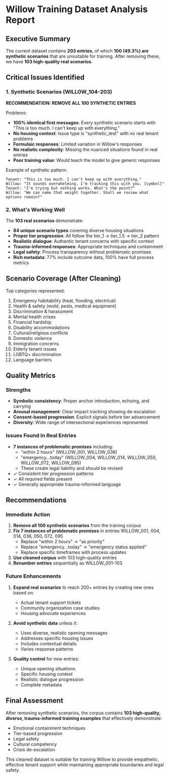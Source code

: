 # Willow Training Dataset Analysis Report

## Executive Summary
The current dataset contains **203 entries**, of which **100 (49.3%) are synthetic scenarios** that are unsuitable for training. After removing these, we have **103 high-quality real scenarios**.

## Critical Issues Identified

### 1. Synthetic Scenarios (WILLOW_104-203)
**RECOMMENDATION: REMOVE ALL 100 SYNTHETIC ENTRIES**

Problems:
- **100% identical first messages**: Every synthetic scenario starts with "This is too much. I can't keep up with everything."
- **No housing context**: Issue type is "synthetic_test" with no real tenant problems
- **Formulaic responses**: Limited variation in Willow's responses
- **No realistic complexity**: Missing the nuanced situations found in real entries
- **Poor training value**: Would teach the model to give generic responses

Example of synthetic pattern:
```
Tenant: "This is too much. I can't keep up with everything."
Willow: "It sounds overwhelming. I'm tracking this with you. [symbol]"
Tenant: "I'm trying but nothing works. What's the point?"
Willow: "We can name that weight together. Shall we review what options remain?"
```

### 2. What's Working Well

The **103 real scenarios** demonstrate:
- **84 unique scenario types** covering diverse housing situations
- **Proper tier progression**: All follow the tier_1 → tier_1.5 → tier_2 pattern
- **Realistic dialogue**: Authentic tenant concerns with specific context
- **Trauma-informed responses**: Appropriate techniques and containment
- **Legal safety**: Process transparency without problematic promises
- **Rich metadata**: 77% include outcome data, 100% have full process metrics

## Scenario Coverage (After Cleaning)

Top categories represented:
1. Emergency habitability (heat, flooding, electrical)
2. Health & safety (mold, pests, medical equipment)
3. Discrimination & harassment
4. Mental health crises
5. Financial hardship
6. Disability accommodations
7. Cultural/religious conflicts
8. Domestic violence
9. Immigration concerns
10. Elderly tenant issues
11. LGBTQ+ discrimination
12. Language barriers

## Quality Metrics

### Strengths
- **Symbolic consistency**: Proper anchor introduction, echoing, and carrying
- **Arousal management**: Clear impact tracking showing de-escalation
- **Consent-based progression**: Explicit signals before tier advancement
- **Diversity**: Wide range of intersectional experiences represented

### Issues Found In Real Entries
- **7 instances of problematic promises** including:
  - "within 2 hours" (WILLOW_001, WILLOW_036)
  - "emergency...today" (WILLOW_004, WILLOW_014, WILLOW_050, WILLOW_072, WILLOW_095)
  - These create legal liability and should be revised
- ✓ Consistent tier progression patterns
- ✓ All required fields present
- ✓ Generally appropriate trauma-informed language

## Recommendations

### Immediate Action
1. **Remove all 100 synthetic scenarios** from the training corpus
2. **Fix 7 instances of problematic promises** in entries WILLOW_001, 004, 014, 036, 050, 072, 095
   - Replace "within 2 hours" → "as priority"
   - Replace "emergency...today" → "emergency status applied"
   - Replace specific timeframes with process updates
3. **Use cleaned corpus** with 103 high-quality entries
4. **Renumber entries** sequentially as WILLOW_001-103

### Future Enhancements
1. **Expand real scenarios** to reach 200+ entries by creating new ones based on:
   - Actual tenant support tickets
   - Community organization case studies
   - Housing advocate experiences

2. **Avoid synthetic data** unless it:
   - Uses diverse, realistic opening messages
   - Addresses specific housing issues
   - Includes contextual details
   - Varies response patterns

3. **Quality control** for new entries:
   - Unique opening situations
   - Specific housing context
   - Realistic dialogue progression
   - Complete metadata

## Final Assessment

After removing synthetic scenarios, the corpus contains **103 high-quality, diverse, trauma-informed training examples** that effectively demonstrate:
- Emotional containment techniques
- Tier-based progression
- Legal safety
- Cultural competency
- Crisis de-escalation

This cleaned dataset is suitable for training Willow to provide empathetic, effective tenant support while maintaining appropriate boundaries and legal safety.